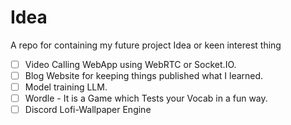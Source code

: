 # Idea
A repo for containing my future project Idea or keen interest thing
- [ ] Video Calling WebApp using WebRTC or Socket.IO.
- [ ] Blog Website for keeping things published what I learned.
- [ ] Model training LLM.
- [ ] Wordle - It is a Game which Tests your Vocab in a fun way.
- [ ] Discord Lofi-Wallpaper Engine
